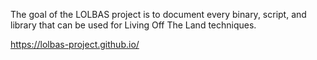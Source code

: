 The goal of the LOLBAS project is to document every binary, script, and library that can be used for Living Off The Land techniques.

https://lolbas-project.github.io/

